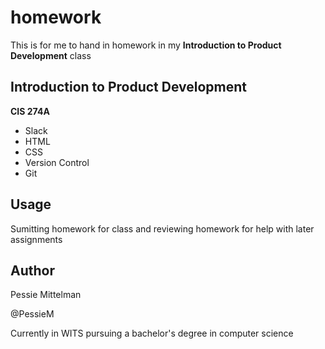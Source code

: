 # homework
This is for me to hand in homework in my **Introduction to Product Development** class
## Introduction to Product Development
**CIS 274A**
- Slack
- HTML
- CSS
- Version Control
- Git

## Usage
Sumitting homework for class and reviewing homework for help with later assignments


## Author
Pessie Mittelman

@PessieM

Currently in WITS pursuing a bachelor's degree in computer science
